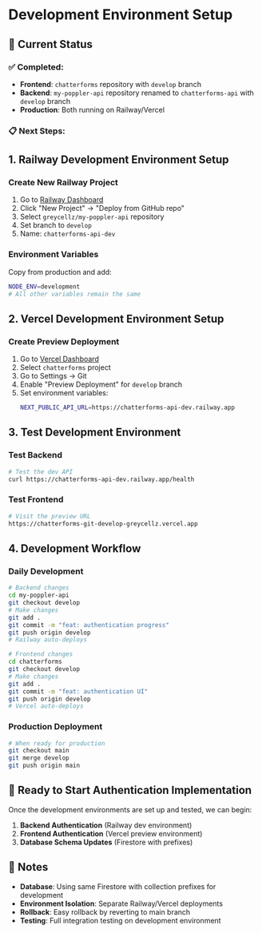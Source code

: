 # Development Environment Setup

## 🎯 Current Status

### ✅ Completed:
- **Frontend**: `chatterforms` repository with `develop` branch
- **Backend**: `my-poppler-api` repository renamed to `chatterforms-api` with `develop` branch
- **Production**: Both running on Railway/Vercel

### 📋 Next Steps:

## 1. Railway Development Environment Setup

### Create New Railway Project
1. Go to [Railway Dashboard](https://railway.app/dashboard)
2. Click "New Project" → "Deploy from GitHub repo"
3. Select `greycellz/my-poppler-api` repository
4. Set branch to `develop`
5. Name: `chatterforms-api-dev`

### Environment Variables
Copy from production and add:
```bash
NODE_ENV=development
# All other variables remain the same
```

## 2. Vercel Development Environment Setup

### Create Preview Deployment
1. Go to [Vercel Dashboard](https://vercel.com/dashboard)
2. Select `chatterforms` project
3. Go to Settings → Git
4. Enable "Preview Deployment" for `develop` branch
5. Set environment variables:
   ```bash
   NEXT_PUBLIC_API_URL=https://chatterforms-api-dev.railway.app
   ```

## 3. Test Development Environment

### Test Backend
```bash
# Test the dev API
curl https://chatterforms-api-dev.railway.app/health
```

### Test Frontend
```bash
# Visit the preview URL
https://chatterforms-git-develop-greycellz.vercel.app
```

## 4. Development Workflow

### Daily Development
```bash
# Backend changes
cd my-poppler-api
git checkout develop
# Make changes
git add .
git commit -m "feat: authentication progress"
git push origin develop
# Railway auto-deploys

# Frontend changes  
cd chatterforms
git checkout develop
# Make changes
git add .
git commit -m "feat: authentication UI"
git push origin develop
# Vercel auto-deploys
```

### Production Deployment
```bash
# When ready for production
git checkout main
git merge develop
git push origin main
```

## 🎯 Ready to Start Authentication Implementation

Once the development environments are set up and tested, we can begin:

1. **Backend Authentication** (Railway dev environment)
2. **Frontend Authentication** (Vercel preview environment)
3. **Database Schema Updates** (Firestore with prefixes)

## 📝 Notes

- **Database**: Using same Firestore with collection prefixes for development
- **Environment Isolation**: Separate Railway/Vercel deployments
- **Rollback**: Easy rollback by reverting to main branch
- **Testing**: Full integration testing on development environment

